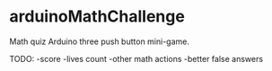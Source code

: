 # arduinoMathChallenge
Math quiz
Arduino three push button mini-game.

TODO:
-score
-lives count
-other math actions
-better false answers 
